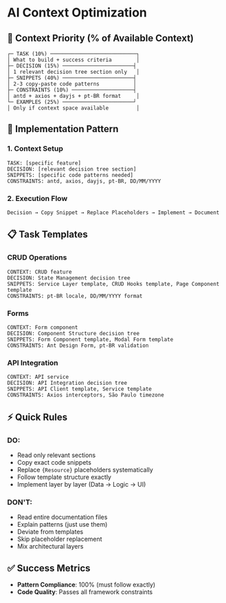 # AI Context Optimization

## 🎯 Context Priority (% of Available Context)

```
┌─ TASK (10%) ────────────────────────────┐
│ What to build + success criteria        │
├─ DECISION (15%) ───────────────────────┤  
│ 1 relevant decision tree section only   │
├─ SNIPPETS (40%) ───────────────────────┤
│ 2-3 copy-paste code patterns           │
├─ CONSTRAINTS (10%) ────────────────────┤
│ antd + axios + dayjs + pt-BR format     │
└─ EXAMPLES (25%) ───────────────────────┘
│ Only if context space available         │
```

## 🔄 Implementation Pattern

### 1. Context Setup
```
TASK: [specific feature]
DECISION: [relevant decision tree section]  
SNIPPETS: [specific code patterns needed]
CONSTRAINTS: antd, axios, dayjs, pt-BR, DD/MM/YYYY
```

### 2. Execution Flow
```
Decision → Copy Snippet → Replace Placeholders → Implement → Document
```

## 📋 Task Templates

### CRUD Operations
```
CONTEXT: CRUD feature
DECISION: State Management decision tree
SNIPPETS: Service Layer template, CRUD Hooks template, Page Component template
CONSTRAINTS: pt-BR locale, DD/MM/YYYY format
```

### Forms
```
CONTEXT: Form component
DECISION: Component Structure decision tree
SNIPPETS: Form Component template, Modal Form template
CONSTRAINTS: Ant Design Form, pt-BR validation
```

### API Integration
```
CONTEXT: API service
DECISION: API Integration decision tree
SNIPPETS: API Client template, Service template
CONSTRAINTS: Axios interceptors, São Paulo timezone
```

## ⚡ Quick Rules

### DO:
- Read only relevant sections
- Copy exact code snippets
- Replace `{Resource}` placeholders systematically
- Follow template structure exactly
- Implement layer by layer (Data → Logic → UI)

### DON'T:
- Read entire documentation files
- Explain patterns (just use them)
- Deviate from templates
- Skip placeholder replacement
- Mix architectural layers

## ✅ Success Metrics

- **Pattern Compliance**: 100% (must follow exactly)
- **Code Quality**: Passes all framework constraints